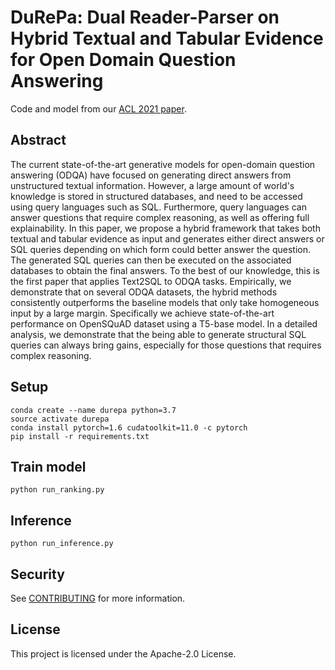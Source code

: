 # DuRePa: Dual Reader-Parser on Hybrid Textual and Tabular Evidence for Open Domain Question Answering

Code and model from our [ACL 2021 paper](https://arxiv.org/abs/2108.02866).

## Abstract
The current state-of-the-art generative models for open-domain question answering (ODQA) have focused on generating direct answers from unstructured textual information. However, a large amount of world's knowledge is stored in structured databases, and need to be accessed using query languages such as SQL. Furthermore, query languages can answer questions that require complex reasoning, as well as offering full explainability. In this paper, we propose a hybrid framework that takes both textual and tabular evidence as input and generates either direct answers or SQL queries depending on which form could better answer the question. The generated SQL queries can then be executed on the associated databases to obtain the final answers. To the best of our knowledge, this is the first paper that applies Text2SQL to ODQA tasks. Empirically, we demonstrate that on several ODQA datasets, the hybrid methods consistently outperforms the baseline models that only take homogeneous input by a large margin. Specifically we achieve state-of-the-art performance on OpenSQuAD dataset using a T5-base model. In a detailed analysis, we demonstrate that the being able to generate structural SQL queries can always bring gains, especially for those questions that requires complex reasoning. 

## Setup
```
conda create --name durepa python=3.7
source activate durepa
conda install pytorch=1.6 cudatoolkit=11.0 -c pytorch
pip install -r requirements.txt
```

## Train model
```
python run_ranking.py
```

## Inference
```
python run_inference.py
```

## Security

See [CONTRIBUTING](CONTRIBUTING.md#security-issue-notifications) for more information.

## License

This project is licensed under the Apache-2.0 License.

